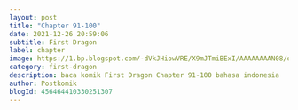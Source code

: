 ```yaml
---
layout: post 
title: "Chapter 91-100"
date: 2021-12-26 20:59:06
subtitle: First Dragon
label: chapter
image: https://1.bp.blogspot.com/-dVkJHiowVRE/X9mJTmiBExI/AAAAAAAAN08/qJtVagLbDr0p9Yvn00EtQsHCd6CTaqXSwCLcBGAsYHQ/s72-c/First-Dragon.jpg
category: first-dragon
description: baca komik First Dragon Chapter 91-100 bahasa indonesia 
author: Postkomik
blogId: 456464410330251307
---
```

